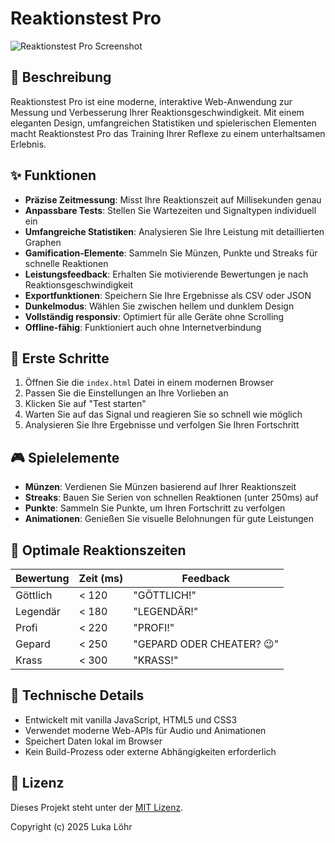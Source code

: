 # Reaktionstest Pro

![Reaktionstest Pro Screenshot](https://i.imgur.com/KaYqVBc.png)

## 📝 Beschreibung

Reaktionstest Pro ist eine moderne, interaktive Web-Anwendung zur Messung und Verbesserung Ihrer Reaktionsgeschwindigkeit. Mit einem eleganten Design, umfangreichen Statistiken und spielerischen Elementen macht Reaktionstest Pro das Training Ihrer Reflexe zu einem unterhaltsamen Erlebnis.

## ✨ Funktionen

- **Präzise Zeitmessung**: Misst Ihre Reaktionszeit auf Millisekunden genau
- **Anpassbare Tests**: Stellen Sie Wartezeiten und Signaltypen individuell ein
- **Umfangreiche Statistiken**: Analysieren Sie Ihre Leistung mit detaillierten Graphen
- **Gamification-Elemente**: Sammeln Sie Münzen, Punkte und Streaks für schnelle Reaktionen
- **Leistungsfeedback**: Erhalten Sie motivierende Bewertungen je nach Reaktionsgeschwindigkeit
- **Exportfunktionen**: Speichern Sie Ihre Ergebnisse als CSV oder JSON
- **Dunkelmodus**: Wählen Sie zwischen hellem und dunklem Design
- **Vollständig responsiv**: Optimiert für alle Geräte ohne Scrolling
- **Offline-fähig**: Funktioniert auch ohne Internetverbindung

## 🚀 Erste Schritte

1. Öffnen Sie die `index.html` Datei in einem modernen Browser
2. Passen Sie die Einstellungen an Ihre Vorlieben an
3. Klicken Sie auf "Test starten"
4. Warten Sie auf das Signal und reagieren Sie so schnell wie möglich
5. Analysieren Sie Ihre Ergebnisse und verfolgen Sie Ihren Fortschritt

## 🎮 Spielelemente

- **Münzen**: Verdienen Sie Münzen basierend auf Ihrer Reaktionszeit
- **Streaks**: Bauen Sie Serien von schnellen Reaktionen (unter 250ms) auf
- **Punkte**: Sammeln Sie Punkte, um Ihren Fortschritt zu verfolgen
- **Animationen**: Genießen Sie visuelle Belohnungen für gute Leistungen

## 🧪 Optimale Reaktionszeiten

| Bewertung | Zeit (ms) | Feedback |
|-----------|-----------|----------|
| Göttlich | < 120 | "GÖTTLICH!" |
| Legendär | < 180 | "LEGENDÄR!" |
| Profi | < 220 | "PROFI!" |
| Gepard | < 250 | "GEPARD ODER CHEATER? 😉" |
| Krass | < 300 | "KRASS!" |

## 🔧 Technische Details

- Entwickelt mit vanilla JavaScript, HTML5 und CSS3
- Verwendet moderne Web-APIs für Audio und Animationen
- Speichert Daten lokal im Browser
- Kein Build-Prozess oder externe Abhängigkeiten erforderlich

## 📄 Lizenz

Dieses Projekt steht unter der [MIT Lizenz](LICENSE).

Copyright (c) 2025 Luka Löhr 